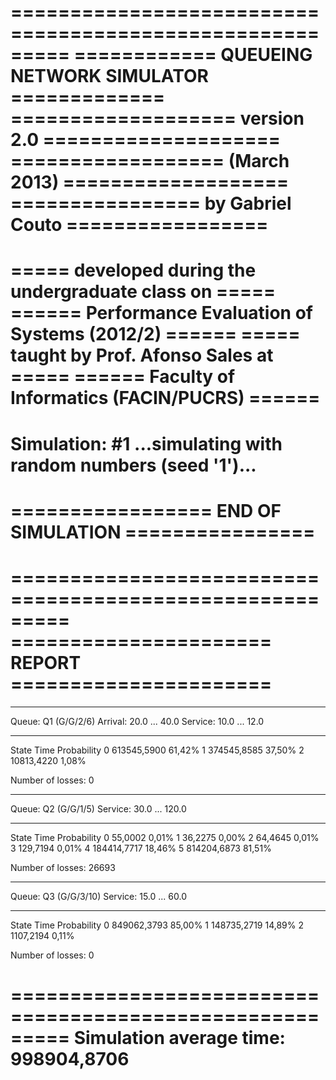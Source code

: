 =========================================================
============   QUEUEING NETWORK SIMULATOR   =============
===================   version 2.0    ====================
==================    (March 2013)    ===================
================    by Gabriel Couto    =================
=========================================================
=====  developed during the undergraduate class on  =====
====== Performance Evaluation of Systems (2012/2)  ======
=====      taught by Prof. Afonso Sales at          =====
======   Faculty of Informatics (FACIN/PUCRS)      ======
=========================================================
Simulation: #1
...simulating with random numbers (seed '1')...
=========================================================
=================    END OF SIMULATION   ================
=========================================================

=========================================================
======================    REPORT   ======================
=========================================================
*********************************************************
Queue:   Q1 (G/G/2/6)
Arrival: 20.0 ... 40.0
Service: 10.0 ... 12.0
*********************************************************
   State               Time               Probability
      0          613545,5900                61,42%
      1          374545,8585                37,50%
      2           10813,4220                 1,08%

Number of losses: 0

*********************************************************
Queue:   Q2 (G/G/1/5)
Service: 30.0 ... 120.0
*********************************************************
   State               Time               Probability
      0              55,0002                 0,01%
      1              36,2275                 0,00%
      2              64,4645                 0,01%
      3             129,7194                 0,01%
      4          184414,7717                18,46%
      5          814204,6873                81,51%

Number of losses: 26693

*********************************************************
Queue:   Q3 (G/G/3/10)
Service: 15.0 ... 60.0
*********************************************************
   State               Time               Probability
      0          849062,3793                85,00%
      1          148735,2719                14,89%
      2            1107,2194                 0,11%

Number of losses: 0

=========================================================
Simulation average time: 998904,8706
=========================================================